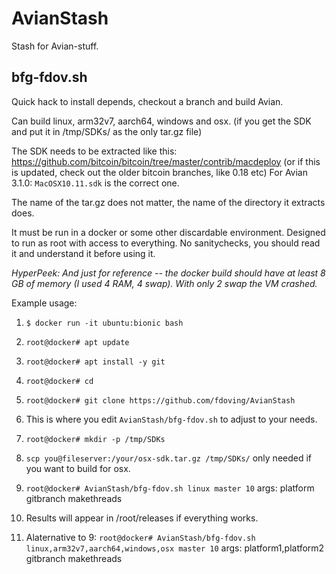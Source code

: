 # AvianStash
Stash for Avian-stuff.

## bfg-fdov.sh
Quick hack to install depends, checkout a branch and build Avian.

Can build linux, arm32v7, aarch64, windows and osx. (if you get the SDK and put it in /tmp/SDKs/ as the only tar.gz file)

The SDK needs to be extracted like this: https://github.com/bitcoin/bitcoin/tree/master/contrib/macdeploy
(or if this is updated, check out the older bitcoin branches, like 0.18 etc)
For Avian 3.1.0: `MacOSX10.11.sdk` is the correct one.

The name of the tar.gz does not matter, the name of the directory it extracts does.


It must be run in a docker or some other discardable environment.
Designed to run as root with access to everything.
No sanitychecks, you should read it and understand it before using it.

_HyperPeek: And just for reference -- the docker build should have at least 8 GB of memory (I used 4 RAM, 4 swap). With only 2 swap the VM crashed._


Example usage:

1. `$ docker run -it ubuntu:bionic bash`

2. `root@docker# apt update`

3. `root@docker# apt install -y git`

4. `root@docker# cd`

5. `root@docker# git clone https://github.com/fdoving/AvianStash`

6. This is where you edit `AvianStash/bfg-fdov.sh` to adjust to your needs.

7. `root@docker# mkdir -p /tmp/SDKs`

8. `scp you@fileserver:/your/osx-sdk.tar.gz /tmp/SDKs/`  only needed if you want to build for osx.

9. `root@docker# AvianStash/bfg-fdov.sh linux master 10` args: platform gitbranch makethreads

10. Results will appear in /root/releases if everything works.
  
11. Alaternative to 9: `root@docker# AvianStash/bfg-fdov.sh linux,arm32v7,aarch64,windows,osx master 10` args: platform1,platform2 gitbranch makethreads



